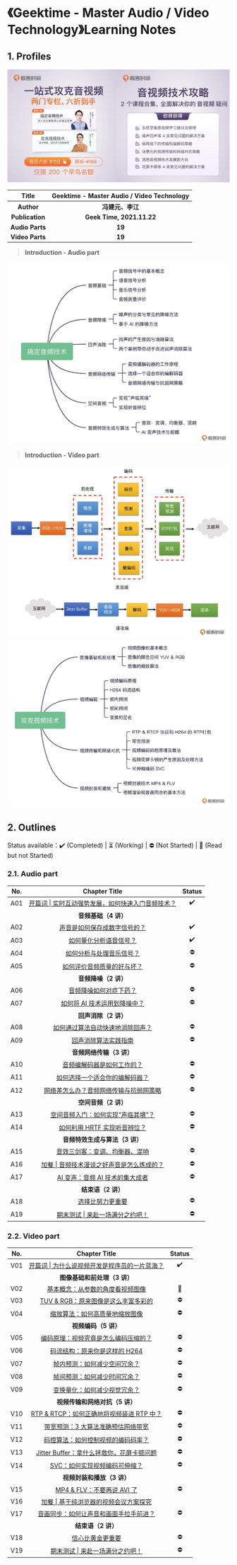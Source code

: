 # 《Geektime  - Master Audio / Video Technology》Learning Notes



## 1. Profiles

<img src="assets/cover.png" alt="Redis 4.x Cookbook" style="zoom: 80%;" />

|    **Title**    | **Geektime  - Master Audio / Video Technology** |
| :-------------: | :---------------------------------------------: |
|   **Author**    |                **冯建元、李江**                 |
| **Publication** |            **Geek Time, 2021.11.22**            |
| **Audio Parts** |                     **19**                      |
| **Video Parts** |                     **19**                      |


> **Introduction - Audio part**

<img src="assets/a0-1.png" alt="audio introduction" style="zoom:50%;" />



> **Introduction - Video part**

<img src="assets/v0-1.png" alt="video outline - 1" style="zoom:50%;" />

<img src="assets/v0-2.png" alt="image-20220108155536791" style="zoom:50%;" />





## 2. Outlines 

Status available：:heavy_check_mark: (Completed) | :hourglass_flowing_sand: (Working) | :no_entry: (Not Started) | :orange_book: (Read but not Started)

### 2.1. Audio part

| No.  |                        Chapter Title                         |       Status       |
| :--: | :----------------------------------------------------------: | :----------------: |
| A01  | [开篇词 \| 实时互动强势发展，如何快速入门音频技术？](./A01.md) | :heavy_check_mark: |
|      |                     **音频基础（4 讲）**                     |                    |
| A02  |           [声音是如何保存成数字信号的？](./A02.md)           | :heavy_check_mark: |
| A03  |              [如何量化分析语音信号？](./A03.md)              | :heavy_check_mark: |
| A04  |             [如何分析与处理音乐信号？](./A04.md)             |     :no_entry:     |
| A05  |            [如何评价音频质量的好与坏？](./A05.md)            |     :no_entry:     |
|      |                     **音频降噪（2 讲）**                     |                    |
| A06  |              [音频降噪如何对症下药？](./A06.md)              |     :no_entry:     |
| A07  |           [如何将 AI 技术运用到降噪中？](./A07.md)           |     :no_entry:     |
|      |                     **回声消除（2 讲）**                     |                    |
| A08  |         [如何通过算法自动快速地消除回声？](./A08.md)         |     :no_entry:     |
| A09  |               [回声消除算法实践指南](./A09.md)               |     :no_entry:     |
|      |                   **音频网络传输（3 讲）**                   |                    |
| A10  |            [音频编解码器是如何工作的？](./A10.md)            |     :no_entry:     |
| A11  |          [如何选择一个适合你的编解码器？](./A11.md)          |     :no_entry:     |
| A12  |      [网络差怎么办？音频网络传输与抗弱网策略](./A12.md)      |     :no_entry:     |
|      |                     **空间音频（2 讲）**                     |                    |
| A13  |        [空间音频入门：如何实现“声临其境”？](./A13.md)        |     :no_entry:     |
| A14  |           [如何利用 HRTF 实现听音辨位？](./A14.md)           |     :no_entry:     |
|      |                **音频特效生成与算法（3 讲）**                |                    |
| A15  |          [音效三剑客：变调、均衡器、混响](./A15.md)          |     :no_entry:     |
| A16  |    [加餐 \| 音频技术漫谈之好声音是怎么炼成的？](./A16.md)    |     :no_entry:     |
| A17  |         [AI 变声：音频 AI 技术的集大成者](./A17.md)          |     :no_entry:     |
|      |                      **结束语（2 讲）**                      |                    |
| A18  |                 [选择比努力更重要](./A18.md)                 |     :no_entry:     |
| A19  |         [期末测试 \| 来赴一场满分之约吧！](./A19.md)         |     :no_entry:     |



### 2.2. Video part

| No.  |                       Chapter Title                        |       Status       |
| :--: | :--------------------------------------------------------: | :----------------: |
| V01  | [开篇词 \| 为什么说视频开发是程序员的一片蓝海？](./V01.md) | :heavy_check_mark: |
|      |                **图像基础和前处理（3 讲）**                |                    |
| V02  |        [基本概念：从参数的角度看视频图像](./V02.md)        |   :orange_book:    |
| V03  |      [TUV & RGB：原来图像是这么丰富多彩的](./V03.md)       |     :no_entry:     |
| V04  |         [缩放算法：如何高质量地缩放图像](./V04.md)         |     :no_entry:     |
|      |                    **视频编码（5 讲）**                    |                    |
| V05  |      [编码原理：视频究竟是怎么编码压缩的？](./V05.md)      |     :no_entry:     |
| V06  |         [码流结构：原来你是这样的 H264](./V06.md)          |     :no_entry:     |
| V07  |          [帧内预测：如何减少空间冗余？](./V07.md)          |     :no_entry:     |
| V08  |          [帧间预测：如何减少时间冗余？](./V08.md)          |     :no_entry:     |
| V09  |          [变换量化：如何减少视觉冗余？](./V09.md)          |     :no_entry:     |
|      |               **视频传输和网络对抗（5 讲）**               |                    |
| V10  |   [RTP & RTCP：如何正确地将视频装进 RTP 中？](./V10.md)    |     :no_entry:     |
| V11  |       [带宽预测：3 大算法准确预估网络带宽](./V11.md)       |     :no_entry:     |
| V12  |       [码控算法：如何控制视频的编码码率？](./V12.md)       |     :no_entry:     |
| V13  |   [Jitter Buffer：拿什么拯救你，花屏卡顿问题](./V13.md)    |     :no_entry:     |
| V14  |         [SVC：如何实现视频编码可伸缩？](./V14.md)          |     :no_entry:     |
|      |                 **视频封装和播放（3 讲）**                 |                    |
| V15  |           [MP4 & FLV：不要再说 AVI 了](./V15.md)           |     :no_entry:     |
| V16  |     [加餐 \| 基于纯浏览器的视频会议方案探究](./V16.md)     |                    |
| V17  |     [音画同步：如何让声音和画面手拉手前进？](./V17.md)     |     :no_entry:     |
|      |                     **结束语（2 讲）**                     |                    |
| V18  |                [信心比黄金更重要](./V18.md)                |     :no_entry:     |
| V19  |        [期末测试 \| 来赴一场满分之约吧！](./V19.md)        |     :no_entry:     |





